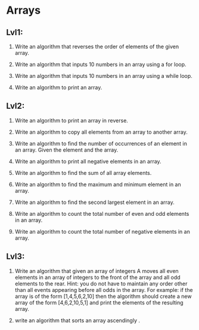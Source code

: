 # Arrays

## Lvl1:

1. Write an algorithm that reverses the order of elements of the given array.

2. Write an algorithm that inputs 10 numbers in an array using a for loop. 

3. Write an algorithm that inputs 10 numbers in an array using a while loop. 

4. Write an algorithm to print an array.


## Lvl2:
1. Write an algorithm to print an array in reverse.

2. Write an algorithm to copy all elements from an array to another array.

3. Write an algorithm to find the number of occurrences of an element in an array. Given the element and the array.

4. Write an algorithm to print all negative elements in an array.

5. Write an algorithm to find the sum of all array elements.

6. Write an algorithm to find the maximum and minimum element in an array.

7. Write an algorithm to find the second largest element in an array.


8. Write an algorithm to count the total number of even and odd elements in an array.
9. Write an algorithm to count the total number of negative elements in an array.

## Lvl3:


1. Write an algorithm that given an array of integers A moves all even elements in an array of integers to the front of the array and all odd elements to the rear. Hint: you do not have to maintain any order other than all events appearing before all odds in the array. For example: if the array is of the form [1,4,5,6,2,10] then the algorithm should create a new array of the form [4,6,2,10,5,1] and print the elements of the resulting array.

2. write an algorithm that sorts an array ascendingly .